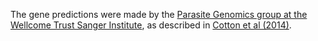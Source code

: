 [//]: # (Created by ./bin/manage_files.pl from ./species/Globodera_pallida/PRJEB123/Globodera_pallida_PRJEB123.annotation.html on Thu Jun 11 13:44:13 2020)
The gene predictions were made by the [Parasite Genomics group at the Wellcome Trust Sanger Institute](http://www.sanger.ac.uk/research/projects/parasitegenomics/), as described in [Cotton et al (2014)](http://europepmc.org/abstract/MED/24580726).
